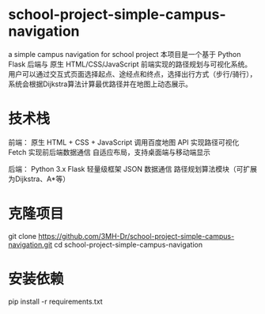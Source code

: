 # school-project-simple-campus-navigation
a simple campus navigation for school project
本项目是一个基于 Python Flask 后端与 原生 HTML/CSS/JavaScript 前端实现的路径规划与可视化系统。
用户可以通过交互式页面选择起点、途经点和终点，选择出行方式（步行/骑行），系统会根据Dijkstra算法计算最优路径并在地图上动态展示。

# 技术栈
前端：
原生 HTML + CSS + JavaScript
调用百度地图 API 实现路径可视化
Fetch 实现前后端数据通信
自适应布局，支持桌面端与移动端显示

后端：
Python 3.x
Flask 轻量级框架
JSON 数据通信
路径规划算法模块（可扩展为Dijkstra、A*等）

# 克隆项目
git clone https://github.com/3MH-Dr/school-project-simple-campus-navigation.git
cd school-project-simple-campus-navigation

# 安装依赖
pip install -r requirements.txt
